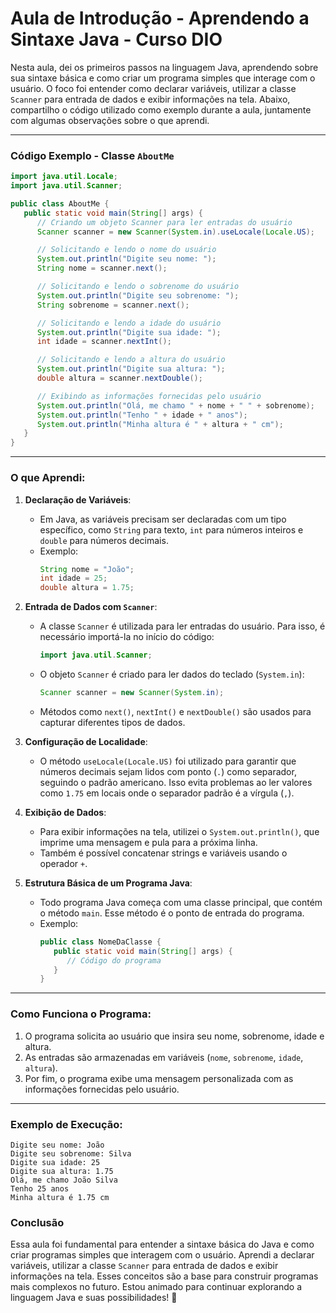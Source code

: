 # Aula de Introdução - Aprendendo a Sintaxe Java - Curso DIO

Nesta aula, dei os primeiros passos na linguagem Java, aprendendo sobre sua sintaxe básica e como criar um programa
simples que interage com o usuário. O foco foi entender como declarar variáveis, utilizar a classe `Scanner` para
entrada de dados e exibir informações na tela. Abaixo, compartilho o código utilizado como exemplo durante a aula,
juntamente com algumas observações sobre o que aprendi.

---

### Código Exemplo - Classe `AboutMe`

```java
import java.util.Locale;
import java.util.Scanner;

public class AboutMe {
   public static void main(String[] args) {
      // Criando um objeto Scanner para ler entradas do usuário
      Scanner scanner = new Scanner(System.in).useLocale(Locale.US);

      // Solicitando e lendo o nome do usuário
      System.out.println("Digite seu nome: ");
      String nome = scanner.next();

      // Solicitando e lendo o sobrenome do usuário
      System.out.println("Digite seu sobrenome: ");
      String sobrenome = scanner.next();

      // Solicitando e lendo a idade do usuário
      System.out.println("Digite sua idade: ");
      int idade = scanner.nextInt();

      // Solicitando e lendo a altura do usuário
      System.out.println("Digite sua altura: ");
      double altura = scanner.nextDouble();

      // Exibindo as informações fornecidas pelo usuário
      System.out.println("Olá, me chamo " + nome + " " + sobrenome);
      System.out.println("Tenho " + idade + " anos");
      System.out.println("Minha altura é " + altura + " cm");
   }
}
```

---

### O que Aprendi:

1. **Declaração de Variáveis**:
    - Em Java, as variáveis precisam ser declaradas com um tipo específico, como `String` para texto, `int` para números
      inteiros e `double` para números decimais.
    - Exemplo:
      ```java
      String nome = "João";
      int idade = 25;
      double altura = 1.75;
      ```

2. **Entrada de Dados com `Scanner`**:
    - A classe `Scanner` é utilizada para ler entradas do usuário. Para isso, é necessário importá-la no início do
      código:
      ```java
      import java.util.Scanner;
      ```
    - O objeto `Scanner` é criado para ler dados do teclado (`System.in`):
      ```java
      Scanner scanner = new Scanner(System.in);
      ```
    - Métodos como `next()`, `nextInt()` e `nextDouble()` são usados para capturar diferentes tipos de dados.

3. **Configuração de Localidade**:
    - O método `useLocale(Locale.US)` foi utilizado para garantir que números decimais sejam lidos com ponto (`.`) como
      separador, seguindo o padrão americano. Isso evita problemas ao ler valores como `1.75` em locais onde o separador
      padrão é a vírgula (`,`).

4. **Exibição de Dados**:
    - Para exibir informações na tela, utilizei o `System.out.println()`, que imprime uma mensagem e pula para a próxima
      linha.
    - Também é possível concatenar strings e variáveis usando o operador `+`.

5. **Estrutura Básica de um Programa Java**:
    - Todo programa Java começa com uma classe principal, que contém o método `main`. Esse método é o ponto de entrada
      do programa.
    - Exemplo:
      ```java
      public class NomeDaClasse {
         public static void main(String[] args) {
            // Código do programa
         }
      }
      ```

---

### Como Funciona o Programa:

1. O programa solicita ao usuário que insira seu nome, sobrenome, idade e altura.
2. As entradas são armazenadas em variáveis (`nome`, `sobrenome`, `idade`, `altura`).
3. Por fim, o programa exibe uma mensagem personalizada com as informações fornecidas pelo usuário.

---

### Exemplo de Execução:

```
Digite seu nome: João
Digite seu sobrenome: Silva
Digite sua idade: 25
Digite sua altura: 1.75
Olá, me chamo João Silva
Tenho 25 anos
Minha altura é 1.75 cm
```

### Conclusão

Essa aula foi fundamental para entender a sintaxe básica do Java e como criar programas simples que interagem com o
usuário. Aprendi a declarar variáveis, utilizar a classe `Scanner` para entrada de dados e exibir informações na tela.
Esses conceitos são a base para construir programas mais complexos no futuro. Estou animado para continuar explorando a
linguagem Java e suas possibilidades! 🚀